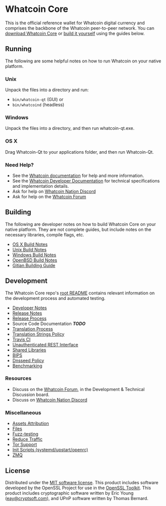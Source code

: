 Whatcoin Core
==========

This is the official reference wallet for Whatcoin digital currency and comprises the backbone of the Whatcoin peer-to-peer network. You can [download Whatcoin Core](https://www.whatcoin.org/downloads/) or [build it yourself](#building) using the guides below.

Running
---------------------
The following are some helpful notes on how to run Whatcoin on your native platform.

### Unix

Unpack the files into a directory and run:

- `bin/whatcoin-qt` (GUI) or
- `bin/whatcoind` (headless)

### Windows

Unpack the files into a directory, and then run whatcoin-qt.exe.

### OS X

Drag Whatcoin-Qt to your applications folder, and then run Whatcoin-Qt.

### Need Help?

* See the [Whatcoin documentation](https://docs.whatcoin.org)
for help and more information.
* See the [Whatcoin Developer Documentation](https://whatcoin-docs.github.io/) 
for technical specifications and implementation details.
* Ask for help on [Whatcoin Nation Discord](http://whatcoinchat.org)
* Ask for help on the [Whatcoin Forum](https://whatcoin.org/forum)

Building
---------------------
The following are developer notes on how to build Whatcoin Core on your native platform. They are not complete guides, but include notes on the necessary libraries, compile flags, etc.

- [OS X Build Notes](build-osx.md)
- [Unix Build Notes](build-unix.md)
- [Windows Build Notes](build-windows.md)
- [OpenBSD Build Notes](build-openbsd.md)
- [Gitian Building Guide](gitian-building.md)

Development
---------------------
The Whatcoin Core repo's [root README](/README.md) contains relevant information on the development process and automated testing.

- [Developer Notes](developer-notes.md)
- [Release Notes](release-notes.md)
- [Release Process](release-process.md)
- Source Code Documentation ***TODO***
- [Translation Process](translation_process.md)
- [Translation Strings Policy](translation_strings_policy.md)
- [Travis CI](travis-ci.md)
- [Unauthenticated REST Interface](REST-interface.md)
- [Shared Libraries](shared-libraries.md)
- [BIPS](bips.md)
- [Dnsseed Policy](dnsseed-policy.md)
- [Benchmarking](benchmarking.md)

### Resources
* Discuss on the [Whatcoin Forum](https://whatcoin.org/forum), in the Development & Technical Discussion board.
* Discuss on [Whatcoin Nation Discord](http://whatcoinchat.org)

### Miscellaneous
- [Assets Attribution](assets-attribution.md)
- [Files](files.md)
- [Fuzz-testing](fuzzing.md)
- [Reduce Traffic](reduce-traffic.md)
- [Tor Support](tor.md)
- [Init Scripts (systemd/upstart/openrc)](init.md)
- [ZMQ](zmq.md)

License
---------------------
Distributed under the [MIT software license](/COPYING).
This product includes software developed by the OpenSSL Project for use in the [OpenSSL Toolkit](https://www.openssl.org/). This product includes
cryptographic software written by Eric Young ([eay@cryptsoft.com](mailto:eay@cryptsoft.com)), and UPnP software written by Thomas Bernard.
